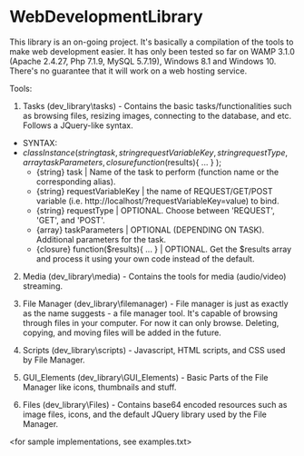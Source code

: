 # WebDevelopmentLibrary
This library is an on-going project. It's basically a compilation of the tools to make web development easier. It has only been tested so far on WAMP 3.1.0 (Apache 2.4.27, Php 7.1.9, MySQL 5.7.19), Windows 8.1 and Windows 10. There's no guarantee that it will work on a web hosting service.

Tools:
1. Tasks (dev_library\tasks) - Contains the basic tasks/functionalities such as browsing files, resizing images, connecting to the database, and etc. Follows a JQuery-like syntax.
  * SYNTAX:
  * $classInstance ( {string}task, {string}requestVariableKey, {string}requestType, {array}taskParameters, {closure}function($results){ ... } );
    - {string} task | Name of the task to perform (function name or the corresponding alias).
    - {string} requestVariableKey | the name of REQUEST/GET/POST variable (i.e. http://localhost/?requestVariableKey=value) to bind.
    - {string} requestType | OPTIONAL. Choose between 'REQUEST', 'GET', and 'POST'.
    - {array} taskParameters | OPTIONAL (DEPENDING ON TASK). Additional parameters for the task.
    - {closure} function($results){ ... } | OPTIONAL. Get the $results array and process it using your own code instead of the default.

2. Media (dev_library\media) - Contains the tools for media (audio/video) streaming.

3. File Manager (dev_library\filemanager) - File manager is just as exactly as the name suggests - a file manager tool. It's capable of browsing through files in your computer. For now it can only browse. Deleting, copying, and moving files will be added in the future.

4. Scripts (dev_library\scripts) - Javascript, HTML scripts, and CSS used by File Manager.

5. GUI_Elements (dev_library\GUI_Elements) - Basic Parts of the File Manager like icons, thumbnails and stuff.

6. Files (dev_library\Files) - Contains base64 encoded resources such as image files, icons, and the default JQuery library used by the File Manager.

<for sample implementations, see examples.txt>
